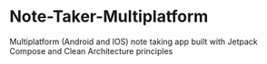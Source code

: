 # Note-Taker-Multiplatform
 Multiplatform (Android and IOS) note taking app built with Jetpack Compose and Clean Architecture principles
